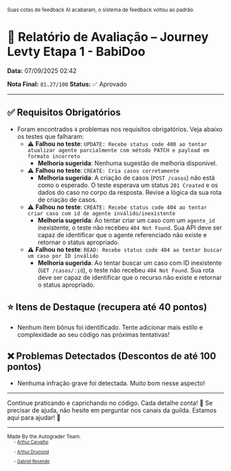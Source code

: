 <sup>Suas cotas de feedback AI acabaram, o sistema de feedback voltou ao padrão.</sup>

# 🧪 Relatório de Avaliação – Journey Levty Etapa 1 - BabiDoo

**Data:** 07/09/2025 02:42

**Nota Final:** `81.27/100`
**Status:** ✅ Aprovado

---
## ✅ Requisitos Obrigatórios
- Foram encontrados `4` problemas nos requisitos obrigatórios. Veja abaixo os testes que falharam:
  - ⚠️ **Falhou no teste**: `UPDATE: Recebe status code 400 ao tentar atualizar agente parcialmente com método PATCH e payload em formato incorreto`
    - **Melhoria sugerida**: Nenhuma sugestão de melhoria disponível.
  - ⚠️ **Falhou no teste**: `CREATE: Cria casos corretamente`
    - **Melhoria sugerida**: A criação de casos (`POST /casos`) não está como o esperado. O teste esperava um status `201 Created` e os dados do caso no corpo da resposta. Revise a lógica da sua rota de criação de casos.
  - ⚠️ **Falhou no teste**: `CREATE: Recebe status code 404 ao tentar criar caso com id de agente inválido/inexistente`
    - **Melhoria sugerida**: Ao tentar criar um caso com um `agente_id` inexistente, o teste não recebeu `404 Not Found`. Sua API deve ser capaz de identificar que o agente referenciado não existe e retornar o status apropriado.
  - ⚠️ **Falhou no teste**: `READ: Recebe status code 404 ao tentar buscar um caso por ID inválido`
    - **Melhoria sugerida**: Ao tentar buscar um caso com ID inexistente (`GET /casos/:id`), o teste não recebeu `404 Not Found`. Sua rota deve ser capaz de identificar que o recurso não existe e retornar o status apropriado.

## ⭐ Itens de Destaque (recupera até 40 pontos)
- Nenhum item bônus foi identificado. Tente adicionar mais estilo e complexidade ao seu código nas próximas tentativas!

## ❌ Problemas Detectados (Descontos de até 100 pontos)
- Nenhuma infração grave foi detectada. Muito bom nesse aspecto!

---
Continue praticando e caprichando no código. Cada detalhe conta! 💪
Se precisar de ajuda, não hesite em perguntar nos canais da guilda. Estamos aqui para ajudar! 🤝

---
<sup>Made By the Autograder Team.</sup><br>&nbsp;&nbsp;&nbsp;&nbsp;<sup><sup>- [Arthur Carvalho](https://github.com/ArthurCRodrigues)</sup></sup><br>&nbsp;&nbsp;&nbsp;&nbsp;<sup><sup>- [Arthur Drumond](https://github.com/drumondpucminas)</sup></sup><br>&nbsp;&nbsp;&nbsp;&nbsp;<sup><sup>- [Gabriel Resende](https://github.com/gnvr29)</sup></sup>